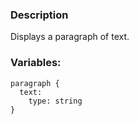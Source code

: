 ### Description
Displays a paragraph of text. 

### Variables:
~~~
paragraph {
  text:
    type: string
}
~~~
